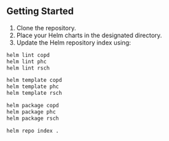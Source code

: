 ## Getting Started

1. Clone the repository.
2. Place your Helm charts in the designated directory.
3. Update the Helm repository index using:

```sh
helm lint copd
helm lint phc
helm lint rsch

helm template copd
helm template phc
helm template rsch

helm package copd
helm package phc
helm package rsch

helm repo index .
```
